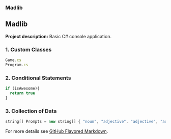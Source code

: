 ### Madlib

## Madlib

**Project description:** Basic C# console application.

### 1. Custom Classes

```javascript
Game.cs
Program.cs
```

### 2. Conditional Statements

```javascript
if (isAwesome){
  return true
}
```

### 3. Collection of Data

```javascript
string[] Prompts = new string[] { "noun", "adjective", "adjective", "adjective", "occupation", "occupation", "occupation", "adjective", "noun", "noun" };
```

For more details see [GitHub Flavored Markdown](https://guides.github.com/features/mastering-markdown/).
